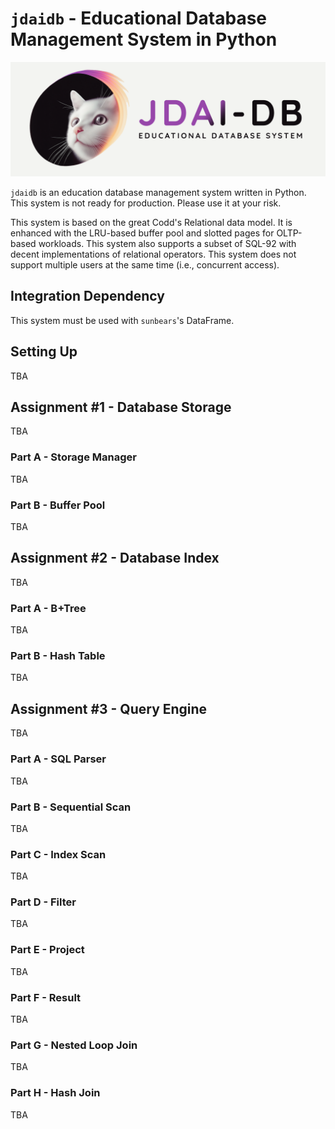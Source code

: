 # `jdaidb` - Educational Database Management System in Python

![sunbears, not your pandas alternative](thumbnail.png)

`jdaidb` is an education database management system written in Python. This system is not ready for production. Please use it at your risk.

This system is based on the great Codd's Relational data model. It is enhanced with the LRU-based buffer pool and slotted pages for OLTP-based workloads. This system also supports a subset of SQL-92 with decent implementations of relational operators. This system does not support multiple users at the same time (i.e., concurrent access).

## Integration Dependency
This system must be used with `sunbears`'s DataFrame.

## Setting Up
TBA

## Assignment #1 - Database Storage
TBA

### Part A - Storage Manager
TBA

### Part B - Buffer Pool
TBA

## Assignment #2 - Database Index
TBA

### Part A - B+Tree
TBA

### Part B - Hash Table
TBA

## Assignment #3 - Query Engine
TBA

### Part A - SQL Parser
TBA

### Part B - Sequential Scan
TBA

### Part C - Index Scan
TBA

### Part D - Filter
TBA

### Part E - Project
TBA

### Part F - Result
TBA

### Part G - Nested Loop Join
TBA

### Part H - Hash Join
TBA
